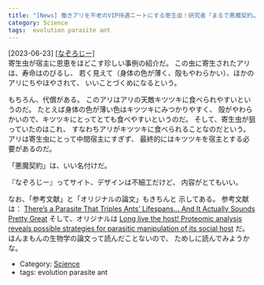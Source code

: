 ```yaml
---
title: "[News] 働きアリを不老のVIP待遇ニートにする寄生虫！研究者「まるで悪魔契約…」 ---これはこれは・・・"
category: Science
tags:  evolution parasite ant
---
```


[2023-06-23] [[なぞろじー]](https://nazology.net/archives/128117?utm_source=pocket_saves)  
 寄生虫が宿主に恩恵をほどこす珍しい事例の紹介だ。
この虫に寄生されたアリは、寿命はのびるし、
若く見えて（身体の色が薄く、殻もやわらかい）、ほかのアリにちやほやされて、
いいことづくめになるという。

 もちろん、代償がある。
このアリはアリの天敵キツツキに食べられやすいというのだ。
たとえば身体の色が薄い色はキツツキにみつかりやすく、
殻がやわらかいので、キツツキにとってとても食べやすいというのだ。
そして、寄生虫が狙っていたのはこれ、
すなわちアリがキツツキに食べられることなのだという。
アリは寄生虫にとって中間宿主にすぎず、
最終的にはキツツキを宿主とする必要があるのだ。

 「悪魔契約」は、いい名付けだ。

 『なぞろじー』ってサイト、デザインは不細工だけど、
内容がとてもいい。

 なお、「参考文献」と「オリジナルの論文」もきちんと
示してある。
参考文献は：
[There’s a Parasite That Triples Ants’ Lifespans… And It Actually Sounds Pretty Great](https://www.sciencealert.com/theres-a-parasite-that-triples-ants-lifespans-and-it-actually-sounds-pretty-great)
そして、オリジナルは
[Long live the host! Proteomic analysis reveals possible strategies for parasitic manipulation of its social host](https://www.biorxiv.org/content/10.1101/2022.12.23.521666v2.full)
だ。
ほんまもんの生物学の論文って読んだことないので、
ためしに読んでみようかな。

- Category: [Science](/categories.html#Science)
- tags:  evolution parasite ant

